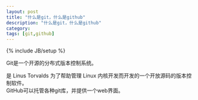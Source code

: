 ```yaml
---
layout: post
title: "什么是git，什么是github"
description: "什么是git，什么是github"
category: 
tags: [git,github]
---
```

{% include JB/setup %}


<p>Git是一个开源的分布式版本控制系统。</p>
是 Linus Torvalds 为了帮助管理 Linux 内核开发而开发的一个开放源码的版本控制软件。<br>
GitHub可以托管各种git库，并提供一个web界面。
